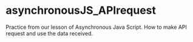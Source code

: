# asynchronousJS_APIrequest
 Practice from our lesson of Asynchronous Java Script. How to make API request and use the data received.
